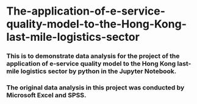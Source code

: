 # The-application-of-e-service-quality-model-to-the-Hong-Kong-last-mile-logistics-sector
### This is to demonstrate data analysis for the project of the application of e-service quality model to the Hong Kong last-mile logistics sector by python in the Jupyter Notebook.
### The original data analysis in this project was conducted by Microsoft Excel and SPSS.
